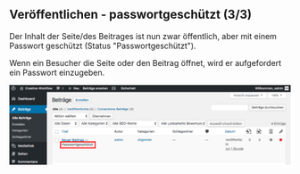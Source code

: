 ## Veröffentlichen - passwortgeschützt (3/3)

Der Inhalt der Seite/des Beitrages ist nun zwar öffentlich, aber mit einem Passwort geschützt (Status "Passwortgeschützt").

Wenn ein Besucher die Seite oder den Beitrag öffnet, wird er aufgefordert ein Passwort einzugeben.

![image](./assets/save_with_password.jpg)
